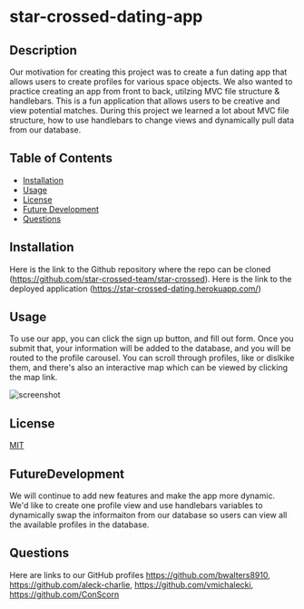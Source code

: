 # star-crossed-dating-app

## Description

Our motivation for creating this project was to create a fun dating app that allows users to create profiles for various space objects. We also wanted to practice creating an app from front to back, utilzing MVC file structure & handlebars. This is a fun application that allows users to be creative and view potential matches. During this project we learned a lot about MVC file structure, how to use handlebars to change views and dynamically pull data from our database.

## Table of Contents

- [Installation](#installation)
- [Usage](#usage)
- [License](#license)
- [Future Development](#futuredevelopment)
- [Questions](#questions)

## Installation

Here is the link to the Github repository where the repo can be cloned (https://github.com/star-crossed-team/star-crossed). Here is the link to the deployed application (https://star-crossed-dating.herokuapp.com/)

## Usage

To use our app, you can click the sign up button, and fill out form. Once you submit that, your information will be added to the database, and you will be routed to the profile carousel. You can scroll through profiles, like or dislkike them, and there's also an interactive map which can be viewed by clicking the map link.

![screenshot](public/assets/images/screenshot.PNG)

## License

[MIT](https://choosealicense.com/licenses/mit/)

## FutureDevelopment

We will continue to add new features and make the app more dynamic. We'd like to create one profile view and use handlebars variables to dynamically swap the informaiton from our database so users can view all the available profiles in the database.

## Questions

Here are links to our GitHub profiles https://github.com/bwalters8910, https://github.com/aleck-charlie, https://github.com/vmichalecki, https://github.com/ConScorn
